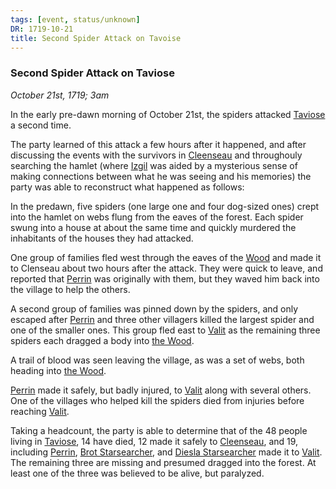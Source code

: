```yaml
---
tags: [event, status/unknown]
DR: 1719-10-21
title: Second Spider Attack on Tavoise
---
```

### Second Spider Attack on Taviose
*October 21st, 1719; 3am*

In the early pre-dawn morning of October 21st, the spiders attacked [Taviose](<../../../../gazetteer/greater-sembara/sembara/barony-of-aveil/cleenseau-region/taviose.md>) a second time. 

The party learned of this attack a few hours after it happened, and after discussing the events with the survivors in [Cleenseau](<../../../../gazetteer/greater-sembara/sembara/barony-of-aveil/cleenseau-region/cleenseau/cleenseau.md>) and throughouly searching the hamlet (where [Izgil](<../../../../people/pcs/cleenseau/izgil-moonseeker.md>) was aided by a mysterious sense of making connections between what he was seeing and his memories) the party was able to reconstruct what happened as follows:

In the predawn, five spiders (one large one and four dog-sized ones) crept into the hamlet on webs flung from the eaves of the forest. Each spider swung into a house at about the same time and quickly murdered the inhabitants of the houses they had attacked.

One group of families fled west through the eaves of the [Wood](<../../../../gazetteer/greater-sembara/sembara/barony-of-aveil/cleenseau-region/cleenseau-wood.md>) and made it to Clenseau about two hours after the attack. They were quick to leave, and reported that [Perrin](<../../../../people/sembarans/perrin-voclain.md>) was originally with them, but they waved him back into the village to help the others.

A second group of families was pinned down by the spiders, and only escaped after [Perrin](<../../../../people/sembarans/perrin-voclain.md>) and three other villagers killed the largest spider and one of the smaller ones. This group fled east to [Valit](<../../../../gazetteer/greater-sembara/sembara/barony-of-aveil/cleenseau-region/valit.md>) as the remaining three spiders each dragged a body into [the Wood](<../../../../gazetteer/greater-sembara/sembara/barony-of-aveil/cleenseau-region/cleenseau-wood.md>). 

A trail of blood was seen leaving the village, as was a set of webs, both heading into [the Wood](<../../../../gazetteer/greater-sembara/sembara/barony-of-aveil/cleenseau-region/cleenseau-wood.md>). 

[Perrin](<../../../../people/sembarans/perrin-voclain.md>) made it safely, but badly injured, to [Valit](<../../../../gazetteer/greater-sembara/sembara/barony-of-aveil/cleenseau-region/valit.md>) along with several others. One of the villages who helped kill the spiders died from injuries before reaching [Valit](<../../../../gazetteer/greater-sembara/sembara/barony-of-aveil/cleenseau-region/valit.md>). 

Taking a headcount, the party is able to determine that of the 48 people living in [Taviose](<../../../../gazetteer/greater-sembara/sembara/barony-of-aveil/cleenseau-region/taviose.md>), 14 have died, 12 made it safely to [Cleenseau](<../../../../gazetteer/greater-sembara/sembara/barony-of-aveil/cleenseau-region/cleenseau/cleenseau.md>), and 19, including [Perrin](<../../../../people/sembarans/perrin-voclain.md>), [Brot Starsearcher](<../../../../people/dwarves/brot-starsearcher.md>), and [Diesla Starsearcher](<../../../../people/dwarves/diesla-starsearcher.md>) made it to [Valit](<../../../../gazetteer/greater-sembara/sembara/barony-of-aveil/cleenseau-region/valit.md>). The remaining three are missing and presumed dragged into the forest. At least one of the three was believed to be alive, but paralyzed.